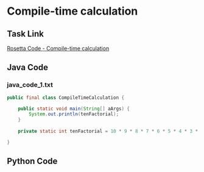 # Compile-time calculation

## Task Link
[Rosetta Code - Compile-time calculation](https://rosettacode.org/wiki/Compile-time_calculation)

## Java Code
### java_code_1.txt
```java
public final class CompileTimeCalculation {

	public static void main(String[] aArgs) {
		System.out.println(tenFactorial);
	}
	
	private static int tenFactorial = 10 * 9 * 8 * 7 * 6 * 5 * 4 * 3 * 2 * 1;

}

```

## Python Code
